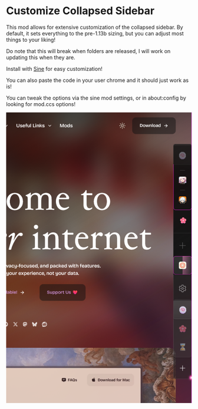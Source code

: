 # Customize Collapsed Sidebar

This mod allows for extensive customization of the collapsed sidebar. By default, it sets everything to the pre-1.13b sizing, but you can adjust most things to your liking!

Do note that this will break when folders are released, I will work on updating this when they are.

Install with [Sine](https://github.com/CosmoCreeper/Sine) for easy customization!

You can also paste the code in your user chrome and it should just work as is!

You can tweak the options via the sine mod settings, or in about:config by looking for mod.ccs options!

![Screenshot](Compact%20Collapsed%20Sidebar.png)
